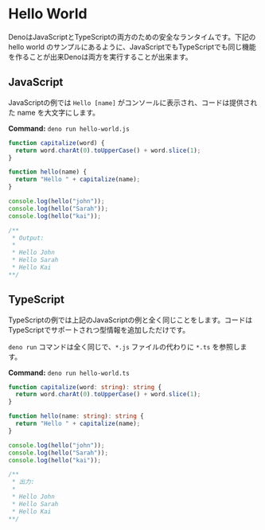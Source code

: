 # Hello World

<!--
Deno is a secure runtime for both JavaScript and TypeScript. As the hello world
examples below highlight the same functionality can be created in JavaScript or
TypeScript, and Deno will execute both.
-->
DenoはJavaScriptとTypeScriptの両方のための安全なランタイムです。下記の hello world のサンプルにあるように、JavaScriptでもTypeScriptでも同じ機能を作ることが出来Denoは両方を実行することが出来ます。

## JavaScript

<!--
In this JavaScript example the message `Hello [name]` is printed to the console
and the code ensures the name provided is capitalized.
-->
JavaScriptの例では `Hello [name]` がコンソールに表示され、コードは提供された name を大文字にします。

**Command:** `deno run hello-world.js`

```js
function capitalize(word) {
  return word.charAt(0).toUpperCase() + word.slice(1);
}

function hello(name) {
  return "Hello " + capitalize(name);
}

console.log(hello("john"));
console.log(hello("Sarah"));
console.log(hello("kai"));

/**
 * Output:
 *
 * Hello John
 * Hello Sarah
 * Hello Kai
**/
```

## TypeScript

<!--
This TypeScript example is exactly the same as the JavaScript example above, the
code just has the additional type information which TypeScript supports.
-->
TypeScriptの例では上記のJavaScriptの例と全く同じことをします。コードはTypeScriptでサポートされつ型情報を追加しただけです。

<!--
The `deno run` command is exactly the same, it just references a `*.ts` file
rather than a `*.js` file.
-->
`deno run` コマンドは全く同じで、`*.js` ファイルの代わりに `*.ts` を参照します。

**Command:** `deno run hello-world.ts`

<!--
```ts
function capitalize(word: string): string {
  return word.charAt(0).toUpperCase() + word.slice(1);
}

function hello(name: string): string {
  return "Hello " + capitalize(name);
}

console.log(hello("john"));
console.log(hello("Sarah"));
console.log(hello("kai"));

/**
 * Output:
 *
 * Hello John
 * Hello Sarah
 * Hello Kai
**/
```
-->
```ts
function capitalize(word: string): string {
  return word.charAt(0).toUpperCase() + word.slice(1);
}

function hello(name: string): string {
  return "Hello " + capitalize(name);
}

console.log(hello("john"));
console.log(hello("Sarah"));
console.log(hello("kai"));

/**
 * 出力:
 *
 * Hello John
 * Hello Sarah
 * Hello Kai
**/
```
